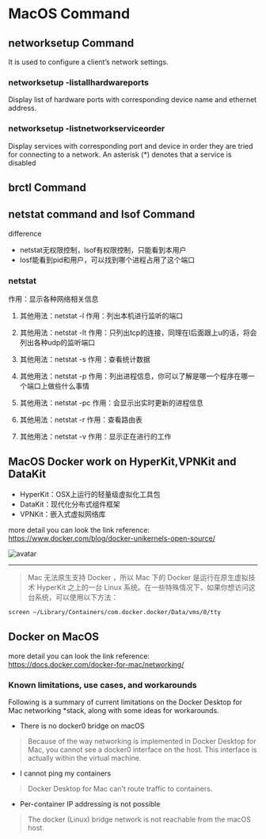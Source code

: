 # MacOS Command

## networksetup Command

It is used to configure a client’s network settings.

###  networksetup -listallhardwareports

Display list of hardware ports with corresponding device name and ethernet address.

### networksetup -listnetworkserviceorder

Display services with corresponding port and device in order they are tried for connecting
to a network. An asterisk (*) denotes that a service is disabled

## brctl Command

## netstat command and lsof Command

difference
* netstat无权限控制，lsof有权限控制，只能看到本用户
* losf能看到pid和用户，可以找到哪个进程占用了这个端口

### netstat 

作用：显示各种网络相关信息

1. 其他用法：netstat -l
   作用：列出本机进行监听的端口

2. 其他用法：netstat -lt
   作用：只列出tcp的连接，同理在l后面跟上u的话，将会列出各种udp的监听端口
  
3. 其他用法：netstat -s
   作用：查看统计数据

4. 其他用法：netstat -p
   作用：列出进程信息，你可以了解是哪一个程序在哪一个端口上做些什么事情

5. 其他用法：netstat -pc
   作用：会显示出实时更新的进程信息

6. 其他用法：netstat -r
   作用：查看路由表

6. 其他用法：netstat -v
   作用：显示正在进行的工作

## MacOS Docker work on HyperKit,VPNKit and DataKit

* HyperKit：OSX上运行的轻量级虚拟化工具包
* DataKit：现代化分布式组件框架
* VPNKit：嵌入式虚拟网络库
  
more detail you can look the link reference: https://www.docker.com/blog/docker-unikernels-open-source/


![avatar](https://gitee.com/xuzimian/Image/raw/master/MacOS/docker_framwork_for_mac_os.jpg)

--------

> Mac 无法原生支持 Docker ，所以 Mac 下的 Docker 是运行在原生虚拟技术 HyperKit 之上的一台 Linux 系统。在一些特殊情况下，如果你想访问这台系统，可以使用以下方法：
````sh
screen ~/Library/Containers/com.docker.docker/Data/vms/0/tty
````

## Docker on MacOS

more detail you can look the link reference: https://docs.docker.com/docker-for-mac/networking/


### Known limitations, use cases, and workarounds
Following is a summary of current limitations on the Docker Desktop for Mac networking *stack, along with some ideas for workarounds.

* There is no docker0 bridge on macOS
> Because of the way networking is implemented in Docker Desktop for Mac, you cannot see a docker0 interface on the host. This interface is actually within the virtual machine.

* I cannot ping my containers
> Docker Desktop for Mac can’t route traffic to containers.

* Per-container IP addressing is not possible
> The docker (Linux) bridge network is not reachable from the macOS host.